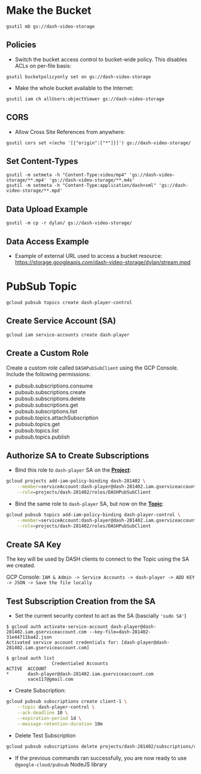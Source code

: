 # Make the Bucket
```text
gsutil mb gs://dash-video-storage
```

## Policies
* Switch the bucket access control to bucket-wide policy. This disables ACLs on per-file basis:
```text
gsutil bucketpolicyonly set on gs://dash-video-storage
```
* Make the whole bucket available to the Internet:
```text
gsutil iam ch allUsers:objectViewer gs://dash-video-storage
```

## CORS
* Allow Cross Site References from anywhere:
```text
gsutil cors set <(echo '[{"origin":["*"]}]') gs://dash-video-storage/
```

## Set Content-Types
```text
gsutil -m setmeta -h "Content-Type:video/mp4" 'gs://dash-video-storage/**.mp4' 'gs://dash-video-storage/**.m4s'
gsutil -m setmeta -h "Content-Type:application/dash+xml" 'gs://dash-video-storage/**.mpd'
```

## Data Upload Example
```text
gsutil -m cp -r dylan/ gs://dash-video-storage/
```

## Data Access Example
* Example of external URL used to access a bucket resource:
https://storage.googleapis.com/dash-video-storage/dylan/stream.mpd


# PubSub Topic
```text
gcloud pubsub topics create dash-player-control
```

## Create Service Account (SA)
```text
gcloud iam service-accounts create dash-player
```

## Create a Custom Role
Create a custom role called `DASHPubSubClient` using the GCP Console. Include the following permissions:
  * pubsub.subscriptions.consume
  * pubsub.subscriptions.create
  * pubsub.subscriptions.delete
  * pubsub.subscriptions.get
  * pubsub.subscriptions.list
  * pubsub.topics.attachSubscription
  * pubsub.topics.get
  * pubsub.topics.list
  * pubsub.topics.publish

## Authorize SA to Create Subscriptions
* Bind this role to `dash-player` SA on the <ins>**Project**</ins>:
```bash
gcloud projects add-iam-policy-binding dash-281402 \
    --member=serviceAccount:dash-player@dash-281402.iam.gserviceaccount.com \
    --role=projects/dash-281402/roles/DASHPubSubClient
```

* Bind the same role to `dash-player` SA, but now on the <ins>**Topic**</ins>:
```bash
gcloud pubsub topics add-iam-policy-binding dash-player-control \
    --member=serviceAccount:dash-player@dash-281402.iam.gserviceaccount.com \
    --role=projects/dash-281402/roles/DASHPubSubClient
```

## Create SA Key
The key will be used by DASH clients to connect to the Topic using the SA we created.

GCP Console: `IAM & Admin -> Service Accounts -> dash-player -> ADD KEY -> JSON -> Save the file locally`

## Test Subscription Creation from the SA
* Set the current security context to act as the SA (bascially `'sudo SA'`)
```text
$ gcloud auth activate-service-account dash-player@dash-281402.iam.gserviceaccount.com --key-file=dash-281402-31e44711ba42.json
Activated service account credentials for: [dash-player@dash-281402.iam.gserviceaccount.com]

$ gcloud auth list
                 Credentialed Accounts
ACTIVE  ACCOUNT
*       dash-player@dash-281402.iam.gserviceaccount.com
        vace117@gmail.com
```

* Create Subscription:
```bash
gcloud pubsub subscriptions create client-1 \
    --topic dash-player-control \
    --ack-deadline 10 \
    --expiration-period 1d \
    --message-retention-duration 10m
```

* Delete Test Subscription
```bash
gcloud pubsub subscriptions delete projects/dash-281402/subscriptions/client-1
```

* If the previous commands ran successfully, you are now ready to use `@google-cloud/pubsub` NodeJS library
